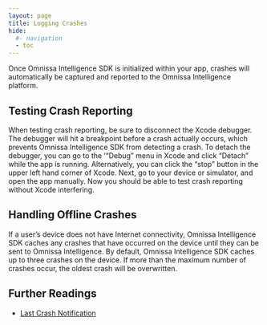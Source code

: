 ```yaml
---
layout: page
title: Logging Crashes
hide:
  #- navigation
  - toc
---
```


Once Omnissa Intelligence SDK is initialized within your app, crashes will automatically be captured and reported to the Omnissa Intelligence platform.

## Testing Crash Reporting

When testing crash reporting, be sure to disconnect the Xcode debugger. The debugger will hit a breakpoint before a crash actually occurs, which prevents Omnissa Intelligence SDK from detecting a crash. To detach the debugger, you can go to the ‘“Debug” menu in Xcode and click “Detach” while the app is running. Alternatively, you can click the “stop” button in the upper left hand corner of Xcode. Next, go to your device or simulator, and open the app manually. Now you should be able to test crash reporting without Xcode interfering.

## Handling Offline Crashes

If a user’s device does not have Internet connectivity, Omnissa Intelligence SDK caches any crashes that have occurred on the device until they can be sent to Omnissa Intelligence. By default, Omnissa Intelligence SDK caches up to three crashes on the device. If more than the maximum number of crashes occur, the oldest crash will be overwritten.

## Further Readings

- [Last Crash Notification](constants.md#last-crash-notification)